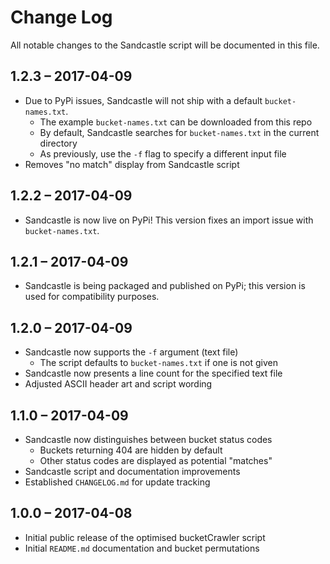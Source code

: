 # Change Log
All notable changes to the Sandcastle script will be documented in this file.

## 1.2.3 – 2017-04-09
- Due to PyPi issues, Sandcastle will not ship with a default `bucket-names.txt`.
	* The example `bucket-names.txt` can be downloaded from this repo
	* By default, Sandcastle searches for `bucket-names.txt` in the current directory 
	* As previously, use the `-f` flag to specify a different input file
- Removes "no match" display from Sandcastle script

## 1.2.2 – 2017-04-09
- Sandcastle is now live on PyPi! This version fixes an import issue with `bucket-names.txt`.

## 1.2.1 – 2017-04-09
- Sandcastle is being packaged and published on PyPi; this version is used for compatibility purposes.

## 1.2.0 – 2017-04-09
- Sandcastle now supports the `-f` argument (text file)
	* The script defaults to `bucket-names.txt` if one is not given
- Sandcastle now presents a line count for the specified text file
- Adjusted ASCII header art and script wording

## 1.1.0 – 2017-04-09
- Sandcastle now distinguishes between bucket status codes
	* Buckets returning 404 are hidden by default
	* Other status codes are displayed as potential "matches"
- Sandcastle script and documentation improvements
- Established `CHANGELOG.md` for update tracking

## 1.0.0 – 2017-04-08
- Initial public release of the optimised bucketCrawler script
- Initial `README.md` documentation and bucket permutations
